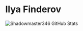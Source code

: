 # Ilya Finderov 
![Shadowmaster346 GitHub Stats](https://github-readme-stats.vercel.app/api?username=Shadowmaster346&count_private=true&hide=contribs&show_icons=true&theme=default&layout=compact&bg_color=RED)

